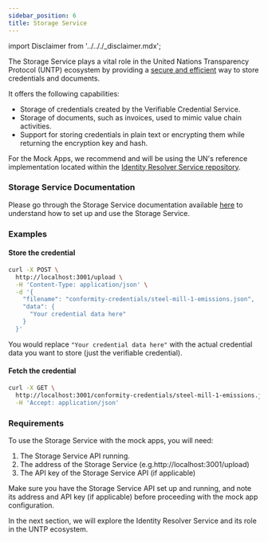 ```yaml
---
sidebar_position: 6
title: Storage Service
---
```


import Disclaimer from '../.././\_disclaimer.mdx';

<Disclaimer />

The Storage Service plays a vital role in the United Nations Transparency Protocol (UNTP) ecosystem by providing a [secure and efficient](https://uncefact.github.io/spec-untp/docs/specification/DecentralisedAccessControl) way to store credentials and documents.

It offers the following capabilities:
- Storage of credentials created by the Verifiable Credential Service.
- Storage of documents, such as invoices, used to mimic value chain activities.
- Support for storing credentials in plain text or encrypting them while returning the encryption key and hash.

For the Mock Apps, we recommend and will be using the UN's reference implementation located within the [Identity Resolver Service repository](https://github.com/uncefact/project-identity-resolver).

### Storage Service Documentation

Please go through the Storage Service documentation available [here](https://github.com/uncefact/project-identity-resolver#project-identity-resolver) to understand how to set up and use the Storage Service.

### Examples
<!-- TODO: Remove once storage service is documented -->
#### Store the credential

```bash
curl -X POST \
  http://localhost:3001/upload \
  -H 'Content-Type: application/json' \
  -d '{
    "filename": "conformity-credentials/steel-mill-1-emissions.json",
    "data": {
      "Your credential data here"
    }
  }'
```
You would replace `"Your credential data here"` with the actual credential data you want to store (just the verifiable credential).

#### Fetch the credential

```bash
curl -X GET \
  http://localhost:3001/conformity-credentials/steel-mill-1-emissions.json \
  -H 'Accept: application/json'
```


### Requirements

To use the Storage Service with the mock apps, you will need:

1. The Storage Service API running.
2. The address of the Storage Service (e.g.http://localhost:3001/upload)
3. The API key of the Storage Service API (if applicable)

Make sure you have the Storage Service API set up and running, and note its address and API key (if applicable) before proceeding with the mock app configuration.

In the next section, we will explore the Identity Resolver Service and its role in the UNTP ecosystem.